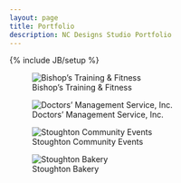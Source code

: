 ```yaml
---
layout: page
title: Portfolio
description: NC Designs Studio Portfolio
---
```

{% include JB/setup %}

<main role="main" itemscope itemtype="http://schema.org/WebPageElement">
	<article itemprop="mainContentOfPage" itemscope itemtype="http://schema.org/CreativeWork" >
		<figure itemprop="workExample" class="col-xs-12 col-sm-3 thumbnail" >
			<picture>
			<source class="img-responsive" media="(max-width:480px)" srcset="https://i.imgur.com/AGzU0bj.jpg, https://i.imgur.com/A2eP7ZD.jpg 2x">
			<img itemprop="image" class="img-responsive" src="https://i.imgur.com/QX9iKlw.jpg" alt="Bishop&rsquo;s Training &amp; Fitness" /></picture><br>
			<figcaption itemprop="text">Bishop&rsquo;s Training &amp; Fitness</figcaption>
		</figure>
		<figure itemprop="workExample" class="col-xs-12 col-sm-3 thumbnail">
			<picture>
			<source class="img-responsive" media="(max-width:480px)" srcset="https://i.imgur.com/ysjPEXp.jpg?1, https://i.imgur.com/NSIP9lF.jpg?1 2x">
			<img itemprop="image" class="img-responsive" src="https://i.imgur.com/ieNZfe8.gif" alt="Doctors&rsquo; Management Service, Inc." /></picture><br>
			<figcaption itemprop="text">Doctors&rsquo; Management Service, Inc.</figcaption>
		</figure>
		<figure itemprop="workExample" class="col-xs-12 col-sm-3 thumbnail">
			<picture>
			<source class="img-responsive" media="(max-width:480px)" srcset="https://i.imgur.com/jl9SVXH.png, https://i.imgur.com/OCBk87j.png 2x">
			<img itemprop="image" class="img-responsive" src="https://i.imgur.com/SzJSEuH.jpg" alt="Stoughton Community Events" /></picture><br>
			<figcaption itemprop="text">Stoughton Community Events</figcaption>
		</figure>
		<figure itemprop="workExample" class="col-xs-12 col-sm-3 thumbnail">
			<picture>
			<source class="img-responsive" media="(max-width:480px)" srcset="https://i.imgur.com/S3aVcZP.png, https://i.imgur.com/4OXZIeq.jpg 2x">
			<img itemprop="image" class="img-responsive" src="https://i.imgur.com/vIxXhSg.gif" alt="Stoughton Bakery" /></picture>
			<figcaption itemprop="text">Stoughton Bakery</figcaption>
		</figure>
	</article>
</main>